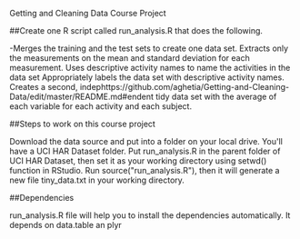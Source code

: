 Getting and Cleaning Data
Course Project

##Create one R script called run_analysis.R that does the following.

-Merges the training and the test sets to create one data set.
 Extracts only the measurements on the mean and standard deviation for each measurement.
 Uses descriptive activity names to name the activities in the data set
 Appropriately labels the data set with descriptive activity names.
 Creates a second, indephttps://github.com/aghetia/Getting-and-Cleaning-Data/edit/master/README.md#endent tidy data set with the average of each variable for each activity and each subject.

##Steps to work on this course project

 Download the data source and put into a folder on your local drive. You'll have a UCI HAR Dataset folder.
 Put run_analysis.R in the parent folder of UCI HAR Dataset, then set it as your working directory using setwd() function in RStudio.
 Run source("run_analysis.R"), then it will generate a new file tiny_data.txt in your working directory.

##Dependencies

run_analysis.R file will help you to install the dependencies automatically. It depends on data.table an plyr
